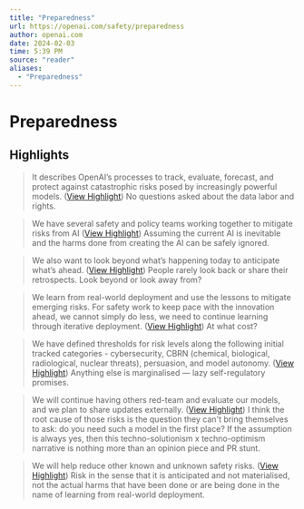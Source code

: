 ```yaml
---
title: "Preparedness"
url: https://openai.com/safety/preparedness
author: openai.com
date: 2024-02-03
time: 5:39 PM
source: "reader"
aliases:
  - "Preparedness"
---
```

# Preparedness

## Highlights
> It describes OpenAI’s processes to track, evaluate, forecast, and protect against catastrophic risks posed by increasingly powerful models. ([View Highlight](https://read.readwise.io/read/01hj4vzjapbf94tz4jegvrsbg3))
No questions asked about the data labor and rights.

> We have several safety and policy teams working together to mitigate risks from AI ([View Highlight](https://read.readwise.io/read/01hj641j5n6ee2j55vskn8kmz9))
Assuming the current AI is inevitable and the harms done from creating the AI can be safely ignored.

> We also want to look beyond what’s happening today to anticipate what’s ahead. ([View Highlight](https://read.readwise.io/read/01hj671enkvjxwe3qtqnda1sg9))
People rarely look back or share their retrospects. Look beyond or look away from?

> We learn from real-world deployment and use the lessons to mitigate emerging risks. For safety work to keep pace with the innovation ahead, we cannot simply do less, we need to continue learning through iterative deployment. ([View Highlight](https://read.readwise.io/read/01hj673wvyt6ar5gjc22s08jyr))
At what cost?

> We have defined thresholds for risk levels along the following initial tracked categories - cybersecurity, CBRN (chemical, biological, radiological, nuclear threats), persuasion, and model autonomy. ([View Highlight](https://read.readwise.io/read/01hj6768fn2r3j6v91ppvj8mrq))
Anything else is marginalised — lazy self-regulatory promises.

> We will continue having others red-team and evaluate our models, and we plan to share updates externally. ([View Highlight](https://read.readwise.io/read/01hj67arkxg7atpqs0njt8sfct))
I think the root cause of those risks is the question they can't bring themselves to ask: do you need such a model in the first place? If the assumption is always yes, then this techno-solutionism x techno-optimism narrative is nothing more than an opinion piece and PR stunt.

> We will help reduce other known and unknown safety risks. ([View Highlight](https://read.readwise.io/read/01hj67ff83pfhkjgsrpzyqffkx))
Risk in the sense that it is anticipated and not materialised, not the actual harms that have been done or are being done in the name of learning from real-world deployment.

